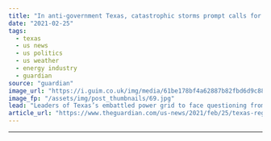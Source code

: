```yaml
---
title: "In anti-government Texas, catastrophic storms prompt calls for regulation"
date: "2021-02-25"
tags: 
  - texas
  - us news
  - us politics
  - us weather
  - energy industry
  - guardian
source: "guardian"
image_url: "https://i.guim.co.uk/img/media/61be178bf4a62887b82fbd6d9c88ea6d8d0d428d/0_110_3500_2101/master/3500.jpg?width=460&quality=85&auto=format&fit=max&s=7f64bda894b017f230ecbdca776ec2d7"
image_fp: "/assets/img/post_thumbnails/69.jpg"
lead: "Leaders of Texas’s embattled power grid to face questioning from lawmakers after outages left millions without electricityAll the groceries spoiled and the water was out for days. Then Melissa Rogers, a believer in the Texas gospel that government sh..."
article_url: "https://www.theguardian.com/us-news/2021/feb/25/texas-regulation-power-grid-winter-storm-blackouts"
---
```


---
